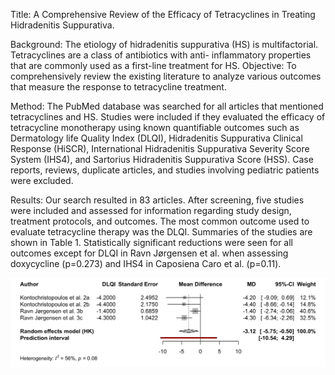 Title: A Comprehensive Review of the Efficacy of Tetracyclines in Treating Hidradenitis Suppurativa.

Background: The etiology of hidradenitis suppurativa (HS) is multifactorial. Tetracyclines are a class of antibiotics with anti-
inflammatory properties that are commonly used as a first-line treatment for HS.
Objective: To comprehensively review the existing literature to analyze various outcomes that measure the response to tetracycline
treatment.

Method: The PubMed database was searched for all articles that mentioned tetracyclines and HS. Studies were included if they
evaluated the efficacy of tetracycline monotherapy using known quantifiable outcomes such as Dermatology life Quality Index
(DLQI), Hidradenitis Suppurativa Clinical Response (HiSCR), International Hidradenitis Suppurativa Severity Score System (IHS4),
and Sartorius Hidradenitis Suppurativa Score (HSS). Case reports, reviews, duplicate articles, and studies involving pediatric
patients were excluded.

Results: Our search resulted in 83 articles. After screening, five studies were included and assessed for information regarding study
design, treatment protocols, and outcomes. The most common outcome used to evaluate tetracycline therapy was the DLQI.
Summaries of the studies are shown in Table 1. Statistically significant reductions were seen for all outcomes except for DLQI in
Ravn Jørgensen et al. when assessing doxycycline (p=0.273) and IHS4 in Caposiena Caro et al. (p=0.11).

![](https://raw.githubusercontent.com/tanalytical/tanalytical.github.io/main/myimages/forestplot.png)